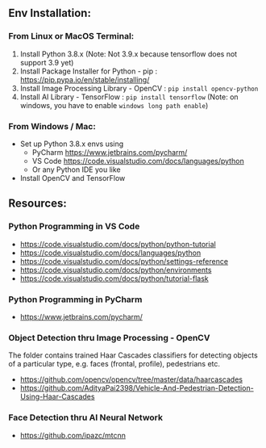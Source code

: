 ## Env Installation:

### From Linux or MacOS Terminal: 
1. Install Python 3.8.x (Note: Not 3.9.x because tensorflow does not support 3.9 yet)
2. Install Package Installer for Python - pip : https://pip.pypa.io/en/stable/installing/
3. Install Image Processing Library - OpenCV : `pip install opencv-python`
4. Install AI Library - TensorFlow : `pip install tensorflow` (Note: on windows, you have to enable `windows long path enable`)

### From Windows / Mac:
* Set up Python 3.8.x envs using 
  * PyCharm https://www.jetbrains.com/pycharm/
  * VS Code https://code.visualstudio.com/docs/languages/python
  * Or any Python IDE you like
* Install OpenCV and TensorFlow

## Resources:

### Python Programming in VS Code
* https://code.visualstudio.com/docs/python/python-tutorial
* https://code.visualstudio.com/docs/languages/python
* https://code.visualstudio.com/docs/python/settings-reference
* https://code.visualstudio.com/docs/python/environments
* https://code.visualstudio.com/docs/python/tutorial-flask

### Python Programming in PyCharm
* https://www.jetbrains.com/pycharm/

### Object Detection thru Image Processing - OpenCV
The folder contains trained Haar Cascades classifiers for detecting objects of a particular type, e.g. faces (frontal, profile), pedestrians etc.
* https://github.com/opencv/opencv/tree/master/data/haarcascades
* https://github.com/AdityaPai2398/Vehicle-And-Pedestrian-Detection-Using-Haar-Cascades


### Face Detection thru AI Neural Network
* https://github.com/ipazc/mtcnn
